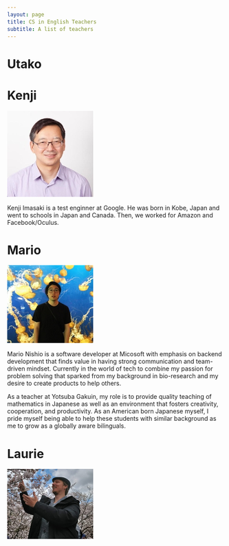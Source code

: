 ```yaml
---
layout: page
title: CS in English Teachers
subtitle: A list of teachers
---
```


# Utako

# Kenji

![Kenji Imasaki](/img/Kenji.jpeg )

Kenji Imasaki is a test enginner at Google. He was born in Kobe, Japan
and went to schools in Japan and Canada. Then, we worked for Amazon
and Facebook/Oculus.   


# Mario

![Mario Nishio](/img/Mario.jpg )

Mario Nishio is a software developer at Micosoft with emphasis on
backend development that finds value in having strong communication
and team-driven mindset. Currently in the world of tech to combine my
passion for problem solving that sparked from my background in
bio-research and my desire to create products to help others.

As a teacher at Yotsuba Gakuin, my role is to provide quality teaching
of mathematics in Japanese as well as an environment that fosters
creativity, cooperation, and productivity. As an American born
Japanese myself, I pride myself being able to help these students with
similar background as me to grow as a globally aware bilinguals.

# Laurie

![Laurie Griffiths](/img/Laurie.jpg )





<!--stackedit_data:
eyJoaXN0b3J5IjpbLTE0Mzc1ODIyXX0=
-->